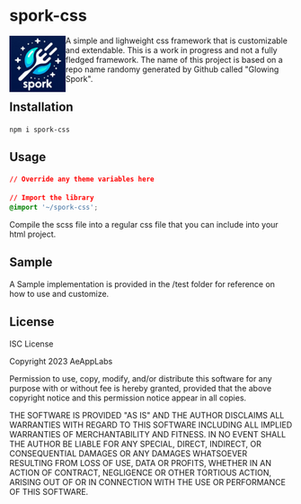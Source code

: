# spork-css
<img alt="icon" src="spork_icon.png" height="100" align="left"/>
A simple and lighweight css framework that is customizable and extendable. This is a work in progress and not a fully fledged framework. The name of this project is based on a repo name randomy generated by Github called "Glowing Spork".


## Installation
`npm i spork-css`

## Usage
```css
// Override any theme variables here

// Import the library  
@import '~/spork-css';
```

Compile the scss file into a regular css file that you can include into your html project.

## Sample
A Sample implementation is provided in the /test folder for reference on how to use and customize.

## License
ISC License

Copyright 2023 AeAppLabs

Permission to use, copy, modify, and/or distribute this software for any purpose with or without fee is hereby granted, provided that the above copyright notice and this permission notice appear in all copies.

THE SOFTWARE IS PROVIDED "AS IS" AND THE AUTHOR DISCLAIMS ALL WARRANTIES WITH REGARD TO THIS SOFTWARE INCLUDING ALL IMPLIED WARRANTIES OF MERCHANTABILITY AND FITNESS. IN NO EVENT SHALL THE AUTHOR BE LIABLE FOR ANY SPECIAL, DIRECT, INDIRECT, OR CONSEQUENTIAL DAMAGES OR ANY DAMAGES WHATSOEVER RESULTING FROM LOSS OF USE, DATA OR PROFITS, WHETHER IN AN ACTION OF CONTRACT, NEGLIGENCE OR OTHER TORTIOUS ACTION, ARISING OUT OF OR IN CONNECTION WITH THE USE OR PERFORMANCE OF THIS SOFTWARE.
